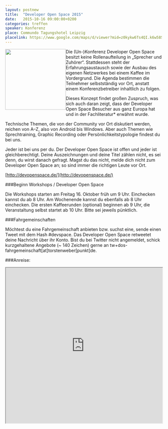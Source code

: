 ```yaml
---
layout: postnew
title:  "Developer Open Space 2015"
date:   2015-10-16 09:00:00+0200
categories: treffen
speaker: Konferenz
place: Commundo Tagungshotel Leipzig
placelink: https://www.google.com/maps/d/viewer?mid=z0kykw6Ts4QI.k6w58SF9MlIA&msa=0&hl=de&ie=UTF8&t=m&spn=0.026811,0.100422
---
```

<a href="http://devopenspace.de/"><img style=" margin: 0px 0px 10px 0px; display: inline; height:195px;float:left;" src="http://devopenspace.de/img/wahl-logo.png" /></a>

Die (Un-)Konferenz Developer Open Space besitzt keine Rollenaufteilung in „Sprecher und Zuhörer“. Stattdessen steht der Erfahrungsaustausch sowie der Ausbau des eigenen Netzwerkes bei einem Kaffee im Vordergrund. Die Agenda bestimmen die Teilnehmer selbstständig vor Ort, anstatt einem Konferenzbetreiber inhaltlich zu folgen.

Dieses Konzept findet großen Zuspruch, was sich auch daran zeigt, dass der Developer Open Space Besucher aus ganz Europa hat und in der Fachliteratur* erwähnt wurde.

Technische Themen, die von der Community vor Ort diskutiert werden, reichen von A–Z, also von Android bis Windows. Aber auch Themen wie Sprechtraining, Graphic Recording oder Persönlichkeitstypologie findest du bei uns.

Jeder ist bei uns per du. Der Developer Open Space ist offen und jeder ist gleichberechtigt. Deine Auszeichnungen und deine Titel zählen nicht, es sei denn, du wirst danach gefragt. Magst du das nicht, melde dich nicht zum Developer Open Space an; so sind immer die richtigen Leute vor Ort.

[http://devopenspace.de/](http://devopenspace.de/)

###Beginn Workshops / Developer Open Space

Die Workshops starten am Freitag 16. Oktober früh um 9 Uhr. Einchecken kannst du ab 8 Uhr. Am Wochenende kannst du ebenfalls ab 8 Uhr einchecken. Die ersten Kaffeerunden (optional) beginnen ab 9 Uhr, die Veranstaltung selbst startet ab 10 Uhr. Bitte sei jeweils pünktlich.

###Fahrgemeinschaften

Möchtest du eine Fahrgemeinschaft anbieten bzw. suchst eine, sende einen Tweet mit dem Hash #devspace. Das Developer Open Space retweetet deine Nachricht über ihr Konto. Bist du bei Twitter nicht angemeldet, schick kurzgehaltene Angebote (~ 140 Zeichen) gerne an tw+dos-fahrgemeinschaft[at]torstenweber[punkt]de.

###Anreise:

<iframe src="https://www.google.com/maps/d/embed?mid=z0kykw6Ts4QI.k6w58SF9MlIA&hl=de" width="100%" height="500px" ></iframe>
